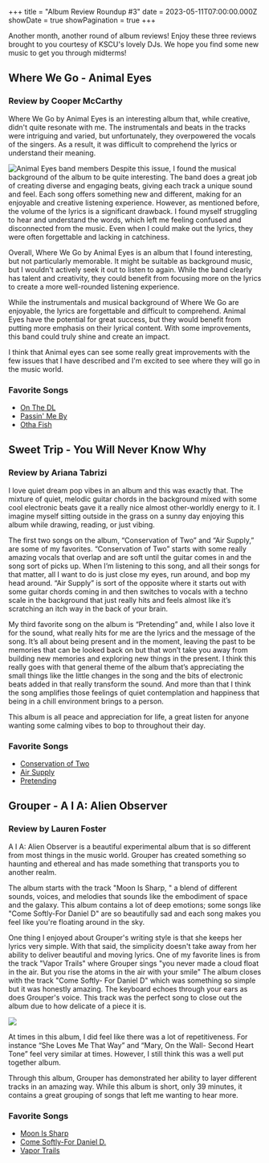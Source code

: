 +++
title = "Album Review Roundup #3"
date = 2023-05-11T07:00:00.000Z
showDate = true
showPagination = true
+++

Another month, another round of album reviews! Enjoy these three reviews brought to you courtesy of KSCU's lovely DJs. We hope you find some new music to get you through midterms!

## Where We Go - Animal Eyes

### Review by Cooper McCarthy

Where We Go by Animal Eyes is an interesting album that, while creative, didn't quite resonate with me. The instrumentals and beats in the tracks were intriguing and varied, but unfortunately, they overpowered the vocals of the singers. As a result, it was difficult to comprehend the lyrics or understand their meaning.

![Animal Eyes band members](/uploads/animal-eyes.jpg)
Despite this issue, I found the musical background of the album to be quite interesting. The band does a great job of creating diverse and engaging beats, giving each track a unique sound and feel. Each song offers something new and different, making for an enjoyable and creative listening experience. However, as mentioned before, the volume of the lyrics is a significant drawback. I found myself struggling to hear and understand the words, which left me feeling confused and disconnected from the music. Even when I could make out the lyrics, they were often forgettable and lacking in catchiness.

Overall, Where We Go by Animal Eyes is an album that I found interesting, but not particularly memorable. It might be suitable as background music, but I wouldn't actively seek it out to listen to again. While the band clearly has talent and creativity, they could benefit from focusing more on the lyrics to create a more well-rounded listening experience.

While the instrumentals and musical background of Where We Go are enjoyable, the lyrics are forgettable and difficult to comprehend. Animal Eyes have the potential for great success, but they would benefit from putting more emphasis on their lyrical content. With some improvements, this band could truly shine and create an impact.

I think that Animal eyes can see some really great improvements with the few issues that I have described and I'm excited to see where they will go in the music world.



### Favorite Songs

* [On The DL](https://open.spotify.com/track/1XEhyHoErJvMksWXjZRauV?si=aa770a0887e54245)
* [Passin' Me By](https://open.spotify.com/track/4G3dZN9o3o2X4VKwt4CLts?si=21b4d9ecb4ab4fa8)
* [Otha Fish](https://open.spotify.com/track/1KcZRMyC2tSs3CMIsng9wx?si=b62e14021f0f403a)

## Sweet Trip - You Will Never Know Why

### Review by Ariana Tabrizi

I love quiet dream pop vibes in an album and this was exactly that. The mixture of quiet, melodic guitar chords in the background mixed with some cool electronic beats gave it a really nice almost other-worldly energy to it. I imagine myself sitting outside in the grass on a sunny day enjoying this album while drawing, reading, or just vibing.

The first two songs on the album, “Conservation of Two” and “Air Supply,” are some of my favorites. “Conservation of Two” starts with some really amazing vocals that overlap and are soft until the guitar comes in and the song sort of picks up. When I’m listening to this song, and all their songs for that matter, all I want to do is just close my eyes, run around, and bop my head around. “Air Supply” is sort of the opposite where it starts out with some guitar chords coming in and then switches to vocals with a techno scale in the background that just really hits and feels almost like it’s scratching an itch way in the back of your brain.

My third favorite song on the album is “Pretending” and, while I also love it for the sound, what really hits for me are the lyrics and the message of the song. It’s all about being present and in the moment, leaving the past to be memories that can be looked back on but that won’t take you away from building new memories and exploring new things in the present. I think this really goes with that general theme of the album that’s appreciating the small things like the little changes in the song and the bits of electronic beats added in that really transform the sound. And more than that I think the song amplifies those feelings of quiet contemplation and happiness that being in a chill environment brings to a person.

This album is all peace and appreciation for life, a great listen for anyone wanting some calming vibes to bop to throughout their day.

### Favorite Songs

* [Conservation of Two](https://open.spotify.com/track/1EfjX1u3coTBbmkFofxLoj?si=700292fc6ea94f09)
* [Air Supply](https://open.spotify.com/track/3I7Uqll4wyJmfBSDQWiLWh?si=72b82ad49ae8485b)
* [Pretending](https://open.spotify.com/track/3GTxASUt4xxZsvxDxyvJFi?si=71b54bcea3a24d24)

## Grouper - A I A: Alien Observer

### Review by Lauren Foster

A I A: Alien Observer is a beautiful experimental album that is so different from most things in the music world. Grouper has created something so haunting and ethereal and has made something that transports you to another realm.

The album starts with the track "Moon Is Sharp, " a blend of different sounds, voices, and melodies that sounds like the embodiment of space and the galaxy. This album contains a lot of deep emotions; some songs like "Come Softly-For Daniel D" are so beautifully sad and each song makes you feel like you're floating around in the sky.

One thing I enjoyed about Grouper's writing style is that she keeps her lyrics very simple. With that said, the simplicity doesn't take away from her ability to deliver beautiful and moving lyrics. One of my favorite lines is from the track "Vapor Trails" where Grouper sings "you never made a cloud float in the air. But you rise the atoms in the air with your smile" The album closes with the track "Come Softly- For Daniel D" which was something so simple but it was honestly amazing. The keyboard echoes through your ears as does Grouper's voice. This track was the perfect song to close out the album due to how delicate of a piece it is.

![](/uploadshttps://ih1.redbubble.net/image.3098983699.1343/pp,840x830-pad,1000x1000,f8f8f8.jpg)

At times in this album, I did feel like there was a lot of repetitiveness. For instance “She Loves Me That Way” and “Mary, On the Wall- Second Heart Tone” feel very similar at times. However, I still think this was a well put together album.

Through this album, Grouper has demonstrated her ability to layer different tracks in an amazing way. While this album is short, only 39 minutes, it contains a great grouping of songs that left me wanting to hear more.

### Favorite Songs

* [Moon Is Sharp](https://open.spotify.com/track/73OIUNKRi2y24Cu9cOLrzM?si=632a4e4b40524356)
* [Come Softly-For Daniel D.](https://open.spotify.com/track/574y1r7o2tRA009FW0LE7v?si=f35718cb67b74bce)
* [Vapor Trails](https://open.spotify.com/track/2ctvdKmETyOzPb2GiJJT53?si=13ed553a403a4c6a)
